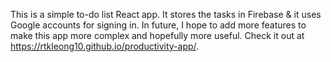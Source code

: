 This is a simple to-do list React app. It stores the tasks in Firebase & it uses Google accounts for signing in. In future, I hope to add more features to make this app more complex and hopefully more useful. Check it out at https://rtkleong10.github.io/productivity-app/.